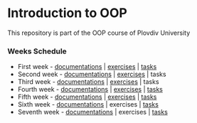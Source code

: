 # Introduction to OOP
This repository is part of the OOP course of Plovdiv University

### Weeks Schedule
* First week - [documentations](https://github.com/pkyurkchiev/oop/tree/master/documentations/doc_1.md) | [exercises](https://github.com/pkyurkchiev/oop/tree/master/exercises/Exercise_0) | [tasks](https://github.com/pkyurkchiev/oop/tree/master/tasks/tasks_1.md)
* Second week - [documentations](https://github.com/pkyurkchiev/oop/tree/master/documentations/doc_2.md) | [exercises](https://github.com/pkyurkchiev/oop/tree/master/exercises/Exercise_1) | tasks
* Third week - [documentations](https://github.com/pkyurkchiev/oop/tree/master/documentations/doc_3.md) | [exercises](https://github.com/pkyurkchiev/oop/tree/master/exercises/Exercise_2) | tasks
* Fourth week - [documentations](https://github.com/pkyurkchiev/oop/tree/master/documentations/doc_4.md) | [exercises](https://github.com/pkyurkchiev/oop/tree/master/exercises/Exercise_3) | [tasks](https://github.com/pkyurkchiev/oop/tree/master/tasks/tasks_4.md)
* Fifth week - [documentations](https://github.com/pkyurkchiev/oop/tree/master/documentations/doc_5.md) | [exercises](https://github.com/pkyurkchiev/oop/tree/master/exercises/Exercise_4) | [tasks](https://github.com/pkyurkchiev/oop/tree/master/tasks/tasks_5.md)
* Sixth week - [documentations](https://github.com/pkyurkchiev/oop/tree/master/documentations/doc_6.md) | exercises | [tasks](https://github.com/pkyurkchiev/oop/tree/master/tasks/tasks_6.md)
* Seventh week - [documentations](https://github.com/pkyurkchiev/oop/tree/master/documentations/doc_7.md) | exercises | [tasks](https://github.com/pkyurkchiev/oop/tree/master/tasks/tasks_7.md)
